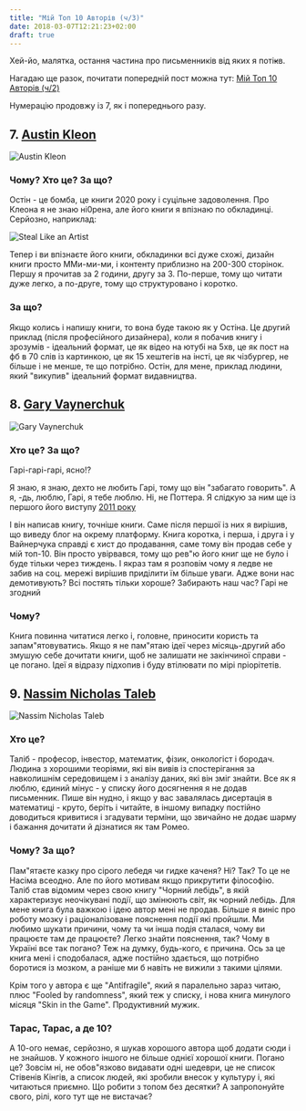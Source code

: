 ```yaml
---
title: "Мій Топ 10 Авторів (ч/3)"
date: 2018-03-07T12:21:23+02:00
draft: true
---
```



Хей-йо, малятка, остання частина про письменників від яких я поті~~к~~в.

Нагадаю ще разок, почитати попередній пост можна тут: 
[Мій Топ 10 Авторів (ч/2)](https://ua.tarasmatsyk.com/blog/top-10-fav-authors-2/)

Нумерацію продовжу із 7, як і попереднього разу.

## 7. [Austin Kleon](https://www.amazon.com/Austin-Kleon/e/B002HDCKJ2/ref=sr_tc_2_0?qid=1520072371&sr=8-2-ent)

![Austin Kleon](https://images-na.ssl-images-amazon.com/images/I/61dSM74wF9L._UX250_.jpg "Austin Kleon")

### Чому? Хто це? За що?

Остін - це бомба, це книги 2020 року і суцільне задоволення. Про Клеона я не знаю ні0рена,
але його книги я впізнаю по обкладинці. Серйозно, наприклад:

![Steal Like an Artist](https://images-na.ssl-images-amazon.com/images/I/51fIZsUhrpL._SY498_BO1,204,203,200_.jpg "Steal Like an Artist")

Тепер і ви впізнаєте його книги, обкладинки всі дуже схожі, дизайн книги просто ММи-ми-ми,
і контенту приблизно на 200-300 сторінок. Першу я прочитав за 2 години, другу за 3.
По-перше, тому що читати дуже легко, а по-друге, тому що структуровано і коротко.


### За що?
Якщо колись і напишу книги, то вона буде такою як у Остіна. Це другий приклад (після професійного дизайнера),
коли я побачив книгу і зрозумів - ідеальний формат, це як відео на ютубі на 5хв, 
це як пост на фб в 70 слів із картинкою, це як 15 хештегів на інсті, це як чізбургер,
не більше і не менше, те що потрібно.
Остін, для мене, приклад людини, який "викупив" ідеальний формат видавництва. 

## 8. [Gary Vaynerchuk](https://www.amazon.com/Gary-Vaynerchuk/e/B001JP7NBE/ref=dp_byline_cont_book_1)

![Gary Vaynerchuk](https://images-na.ssl-images-amazon.com/images/I/51N0WINeD0L._UX250_.jpg "Gary Vaynerchuk")

### Хто це? За що?
Гарі-гарі-гарі, ясно!?

Я знаю, я знаю, дехто не любить Гарі, тому що він "забагато говорить". А я, -дь, люблю, Гарі, я тебе люблю.
Ні, не Поттера. 
Я слідкую за ним ще із першого його виступу [2011 року](https://www.youtube.com/watch?v=lcqCAqZtedI)

І він написав книгу, точніше книги. Саме після першої із них я вирішив, що виведу блог на окрему платформу.
Книга коротка, і перша, і друга і у Вайнерчука справді є хист до продавання, саме тому
він продав себе у мій топ-10. Він просто увірвався, тому що рев"ю його книг ще не було і буде тільки через тиждень.
І якраз там я розповім чому я ледве не забив на соц. мережі вирішив приділити їм більше уваги.
Адже вони нас демотивують? Всі постять тільки хороше? Забирають наш час? Гарі не згодний

### Чому? 
Книга повинна читатися легко і, головне, приносити користь та запам"ятовуватись.
Якщо я не пам"ятаю ідеї через місяць-другий або змушую себе дочитати книги, щоб не залишати не закінчиної справи - це погано.
Ідеї я відразу підхопив і буду втілювати по мірі пріорітетів.


## 9. [Nassim Nicholas Taleb](https://www.amazon.com/Nassim-Nicholas-Taleb/e/B000APVZ7W/ref=sr_ntt_srch_lnk_1?qid=1520072976&sr=1-1)

![Nassim Nicholas Taleb](https://images-na.ssl-images-amazon.com/images/I/513Q6HNMzaL._UX250_.jpg "Nassim Nicholas Taleb")

### Хто це? 
Таліб - професор, інвестор, математик, фізик, онкологіст і бородач. 
Людина з хорошими теоріями, які він вивів із спостерігання за навколишнім середовищем і з аналізу
даних, які він зміг знайти. Все як я люблю, єдиний мінус - у списку його досягнення я не додав письменник.
Пише він нудно, і якщо у вас завалялась дисертація в математиці - круто, беріть і читайте, в іншому випадку постійно
доводиться кривитися і згадувати терміни, що звичайно не додає шарму і бажання дочитати й дізнатися як там Ромео.

### Чому? За що?
Пам"ятаєте казку про сірого лебедя чи гидке каченя? Ні? Так? То це не Насіма всеодно. Але по його мотивам якщо прикрутити філософію.
Таліб став відомим через свою книгу "Чорний лебідь", в якій характеризує неочікувані події, що змінюють світ, як чорний лебідь.
Для мене книга була важкою і ідею автор мені не продав. Більше я виніс про роботу мозку і раціоналізоване пояснення події які пройшли.
Ми любимо шукати причини, чому та чи інша подія сталася, чому ви працюєте там де працюєте? Легко знайти пояснення, так?
Чому в Україні все так погано? Теж на думку, будь-кого, є причина. Ось за це книга мені і сподобалася, адже постійно здається, що
потрібно боротися із мозком, а раніше ми б навіть не вижили з такими цілями.

Крім того у автора є ще "Antifragile", який я паралельно зараз читаю, плюс "Fooled by randomness",
який теж у списку, і нова книга минулого місяця "Skin in the Game". Продуктивний мужик.


### Тарас, Тарас, а де 10?
А 10-ого немає, серйозно, я шукав хорошого автора щоб додати сюди і не знайшов.
У кожного іншого не більше однієї хорошої книги. Погано це? Зовсім ні, не обов"язково видавати одні шедеври,
це не список Стівенів Кінгів, а список людей, які зробили внесок у культуру і, які читаються приємно.
Що робити з топом без десятки? А запропонуйте свого, рілі, кого тут ще не вистачає?




